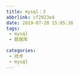 ```yaml
---
title: mysql：3
abbrlink: cf2023e4
date: 2019-07-20 15:05:30
tags:
 - mysql
 - 数据库
 
categories:
 - 技术
 - mysql
---
```

